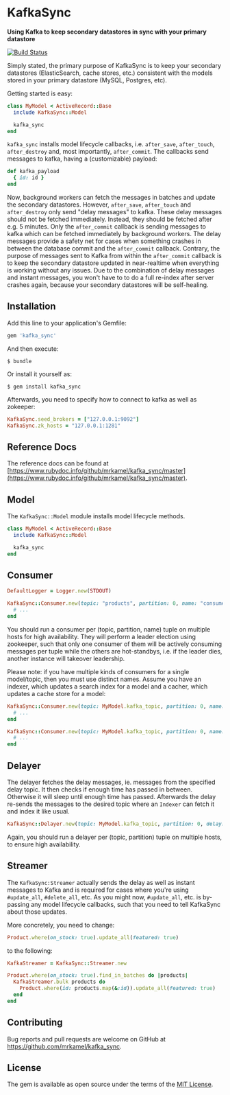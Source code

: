 # KafkaSync

**Using Kafka to keep secondary datastores in sync with your primary datastore**

[![Build Status](https://secure.travis-ci.org/mrkamel/kafka_sync.png?branch=master)](http://travis-ci.org/mrkamel/kafka_sync)

Simply stated, the primary purpose of KafkaSync is to keep your secondary
datastores (ElasticSearch, cache stores, etc.) consistent with the models
stored in your primary datastore (MySQL, Postgres, etc).

Getting started is easy:

```ruby
class MyModel < ActiveRecord::Base
  include KafkaSync::Model

  kafka_sync
end
```

`kafka_sync` installs model lifecycle callbacks, i.e. `after_save`,
`after_touch`, `after_destroy` and, most importantly, `after_commit`. The
callbacks send messages to kafka, having a (customizable) payload:

```ruby
def kafka_payload
  { id: id }
end
```

Now, background workers can fetch the messages in batches and update the
secondary datastores. However, `after_save`, `after_touch` and `after_destroy`
only send "delay messages" to kafka. These delay messages should not be fetched
immediately. Instead, they should be fetched after e.g. 5 minutes. Only the
`after_commit` callback is sending messages to kafka which can be fetched
immediately by background workers. The delay messages provide a safety net for
cases when something crashes in between the database commit and the
`after_commit` callback. Contrary, the purpose of messages sent to Kafka from
within the `after_commit` callback is to keep the secondary datastore updated
in near-realtime when everything is working without any issues. Due to the
combination of delay messages and instant messages, you won't have to to do a
full re-index after server crashes again, because your secondary datastores
will be self-healing.

## Installation

Add this line to your application's Gemfile:

```ruby
gem 'kafka_sync'
```

And then execute:

    $ bundle

Or install it yourself as:

    $ gem install kafka_sync

Afterwards, you need to specify how to connect to kafka as well as zokeeper:

```ruby
KafkaSync.seed_brokers = ["127.0.0.1:9092"]
KafkaSync.zk_hosts = "127.0.0.1:1281"
```

## Reference Docs

The reference docs can be found at
[https://www.rubydoc.info/github/mrkamel/kafka_sync/master](https://www.rubydoc.info/github/mrkamel/kafka_sync/master).


## Model

The `KafkaSync::Model` module installs model lifecycle methods.

```ruby
class MyModel < ActiveRecord::Base
  include KafkaSync::Model

  kafka_sync
end
```

## Consumer

```ruby
DefaultLogger = Logger.new(STDOUT)

KafkaSync::Consumer.new(topic: "products", partition: 0, name: "consumer", logger: DefaultLogger).run do |messages|
  # ...
end
```

You should run a consumer per (topic, partition, name) tuple on multiple hosts
for high availability. They will perform a leader election using zookeeper,
such that only one consumer of them will be actively consuming messages per
tuple while the others are hot-standbys, i.e. if the leader dies, another
instance will takeover leadership.

Please note: if you have multiple kinds of consumers for a single model/topic,
then you must use distinct names. Assume you have an indexer, which updates a
search index for a model and a cacher, which updates a cache store for a model:

```ruby
KafkaSync::Consumer.new(topic: MyModel.kafka_topic, partition: 0, name: "indexer", logger: DefaultLogger).run do |messages|
  # ...
end

KafkaSync::Consumer.new(topic: MyModel.kafka_topic, partition: 0, name: "cacher", logger: DefaultLogger).run do |messages|
  # ...
end
```

## Delayer

The delayer fetches the delay messages, ie. messages from the specified delay topic.
It then checks if enough time has passed in between. Otherwise it will sleep until
enough time has passed. Afterwards the delay re-sends the messages to the desired
topic where an `Indexer` can fetch it and index it like usual.

```ruby
KafkaSync::Delayer.new(topic: MyModel.kafka_topic, partition: 0, delay: 300, logger: DefaultLogger).run
```

Again, you should run a delayer per (topic, partition) tuple on multiple hosts,
to ensure high availability.

## Streamer

The `KafkaSync:Streamer` actually sends the delay as well as instant messages
to Kafka and is required for cases where you're using `#update_all`,
`#delete_all`, etc. As you might now, `#update_all`, etc. is by-passing any
model lifecycle callbacks, such that you need to tell KafkaSync about those
updates.

More concretely, you need to change:

```ruby
Product.where(on_stock: true).update_all(featured: true)
```

to the following:

```ruby
KafkaStreamer = KafkaSync::Streamer.new

Product.where(on_stock: true).find_in_batches do |products|
  KafkaStreamer.bulk products do
    Product.where(id: products.map(&:id)).update_all(featured: true)
  end
end
```

## Contributing

Bug reports and pull requests are welcome on GitHub at https://github.com/mrkamel/kafka_sync.

## License

The gem is available as open source under the terms of the [MIT License](http://opensource.org/licenses/MIT).
